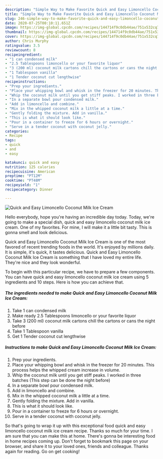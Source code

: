 ```yaml
---
description: "Simple Way to Make Favorite Quick and Easy Limoncello Coconut Milk Ice Cream"
title: "Simple Way to Make Favorite Quick and Easy Limoncello Coconut Milk Ice Cream"
slug: 246-simple-way-to-make-favorite-quick-and-easy-limoncello-coconut-milk-ice-cream
date: 2020-07-25T00:10:11.651Z
image: https://img-global.cpcdn.com/recipes/144714f9c0db44ae/751x532cq70/quick-and-easy-limoncello-coconut-milk-ice-cream-recipe-main-photo.jpg
thumbnail: https://img-global.cpcdn.com/recipes/144714f9c0db44ae/751x532cq70/quick-and-easy-limoncello-coconut-milk-ice-cream-recipe-main-photo.jpg
cover: https://img-global.cpcdn.com/recipes/144714f9c0db44ae/751x532cq70/quick-and-easy-limoncello-coconut-milk-ice-cream-recipe-main-photo.jpg
author: Chris Murphy
ratingvalue: 3.5
reviewcount: 8
recipeingredient:
- "1 can condensed milk"
- "2.5 Tablespoons limoncello or your favorite liquor"
- "3 (200 ml) coconut milk cartons chill the cartons or cans the night before"
- "1 Tablespoon vanilla"
- "1 Tender coconut cut lengthwise"
recipeinstructions:
- "Prep your ingredients."
- "Place your whipping bowl and whisk in the freezer for 20 minutes. This process helps the whipped cream increase in volume."
- "Whip the coconut milk until you get stiff peaks. I worked in three batches (This step can be done the night before)"
- "In a separate bowl pour condensed milk."
- "Add in limoncello and combine."
- "Mix in the whipped coconut milk a little at a time."
- "Gently folding the mixture. Add in vanilla."
- "This is what it should look like."
- "Pour in a container to freeze for 6 hours or overnight."
- "Serve in a tender coconut with coconut jelly."
categories:
- Recipe
tags:
- quick
- and
- easy

katakunci: quick and easy 
nutrition: 125 calories
recipecuisine: American
preptime: "PT12M"
cooktime: "PT48M"
recipeyield: "1"
recipecategory: Dinner

---
```



![Quick and Easy Limoncello Coconut Milk Ice Cream](https://img-global.cpcdn.com/recipes/144714f9c0db44ae/751x532cq70/quick-and-easy-limoncello-coconut-milk-ice-cream-recipe-main-photo.jpg)

Hello everybody, hope you're having an incredible day today. Today, we're going to make a special dish, quick and easy limoncello coconut milk ice cream. One of my favorites. For mine, I will make it a little bit tasty. This is gonna smell and look delicious.



Quick and Easy Limoncello Coconut Milk Ice Cream is one of the most favored of recent trending foods in the world. It's enjoyed by millions daily. It is simple, it's quick, it tastes delicious. Quick and Easy Limoncello Coconut Milk Ice Cream is something that I have loved my entire life. They're nice and they look wonderful.


To begin with this particular recipe, we have to prepare a few components. You can have quick and easy limoncello coconut milk ice cream using 5 ingredients and 10 steps. Here is how you can achieve that.

<!--inarticleads1-->

##### The ingredients needed to make Quick and Easy Limoncello Coconut Milk Ice Cream:

1. Take 1 can condensed milk
1. Make ready 2.5 Tablespoons limoncello or your favorite liquor
1. Take 3 (200 ml) coconut milk cartons chill the cartons or cans the night before
1. Take 1 Tablespoon vanilla
1. Get 1 Tender coconut cut lengthwise




<!--inarticleads2-->

##### Instructions to make Quick and Easy Limoncello Coconut Milk Ice Cream:

1. Prep your ingredients.
1. Place your whipping bowl and whisk in the freezer for 20 minutes. This process helps the whipped cream increase in volume.
1. Whip the coconut milk until you get stiff peaks. I worked in three batches (This step can be done the night before)
1. In a separate bowl pour condensed milk.
1. Add in limoncello and combine.
1. Mix in the whipped coconut milk a little at a time.
1. Gently folding the mixture. Add in vanilla.
1. This is what it should look like.
1. Pour in a container to freeze for 6 hours or overnight.
1. Serve in a tender coconut with coconut jelly.




So that's going to wrap it up with this exceptional food quick and easy limoncello coconut milk ice cream recipe. Thanks so much for your time. I am sure that you can make this at home. There's gonna be interesting food in home recipes coming up. Don't forget to bookmark this page on your browser, and share it to your loved ones, friends and colleague. Thanks again for reading. Go on get cooking!

